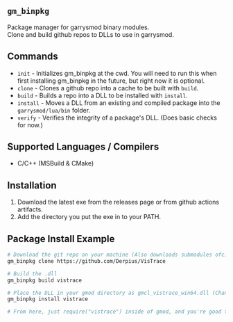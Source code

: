 ## ``gm_binpkg``
Package manager for garrysmod binary modules.  
Clone and build github repos to DLLs to use in garrysmod.  

## Commands
* ``init`` - Initializes gm_binpkg at the cwd. You will need to run this when first installing gm_binpkg in the future, but right now it is optional.
* ``clone`` - Clones a github repo into a cache to be built with ``build``.
* ``build`` - Builds a repo into a DLL to be installed with ``install``.
* ``install`` - Moves a DLL from an existing and compiled package into the ``garrysmod/lua/bin`` folder.
* ``verify`` - Verifies the integrity of a package's DLL. (Does basic checks for now.)

## Supported Languages / Compilers
* C/C++ (MSBuild & CMake)

## Installation
1. Download the latest exe from the releases page or from github actions artifacts.
2. Add the directory you put the exe in to your PATH.

## Package Install Example
```bash
# Download the git repo on your machine (Also downloads submodules ofc)
gm_binpkg clone https://github.com/Derpius/VisTrace

# Build the .dll
gm_binpkg build vistrace

# Place the DLL in your gmod directory as gmcl_vistrace_win64.dll (Changes depending on your arch and machine)
gm_binpkg install vistrace

# From here, just require("vistrace") inside of gmod, and you're good to go!
```